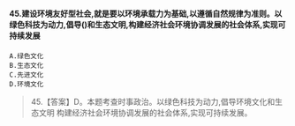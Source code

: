 #### 45.建设环境友好型社会,就是要以环境承载力为基础,以遵循自然规律为准则。以绿色科技为动力,倡导()和生态文明,构建经济社会环境协调发展的社会体系,实现可持续发展
    A.绿色文化
    B.生态文化
    C.先进文化
    D.环境文化
>   45.【答案】D。本题考查时事政治。以绿色科技为动力,倡导环境文化和生态文明
    构建经济社会环境协调发展的社会体系,实现可持续发展。
